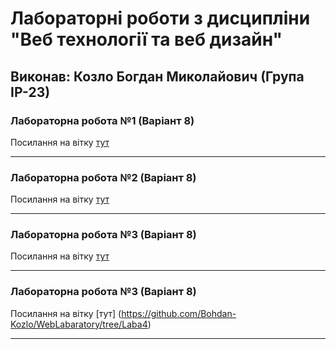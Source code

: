 # Лабораторні роботи з дисципліни "Веб технології та веб дизайн"

## Виконав: Козло Богдан Миколайович (Група ІР-23)

### Лабораторна робота №1 (Варіант 8)
Посилання на вітку [тут](https://github.com/Bohdan-Kozlo/WebLabaratory/tree/Laba1)

***
### Лабораторна робота №2 (Варіант 8)
Посилання на вітку [тут](https://github.com/Bohdan-Kozlo/WebLabaratory/tree/Laba2)

***
### Лабораторна робота №3 (Варіант 8)
Посилання на вітку [тут](https://github.com/Bohdan-Kozlo/WebLabaratory/tree/Laba3)

***
### Лабораторна робота №3 (Варіант 8)
Посилання на вітку [тут] (https://github.com/Bohdan-Kozlo/WebLabaratory/tree/Laba4)
***
